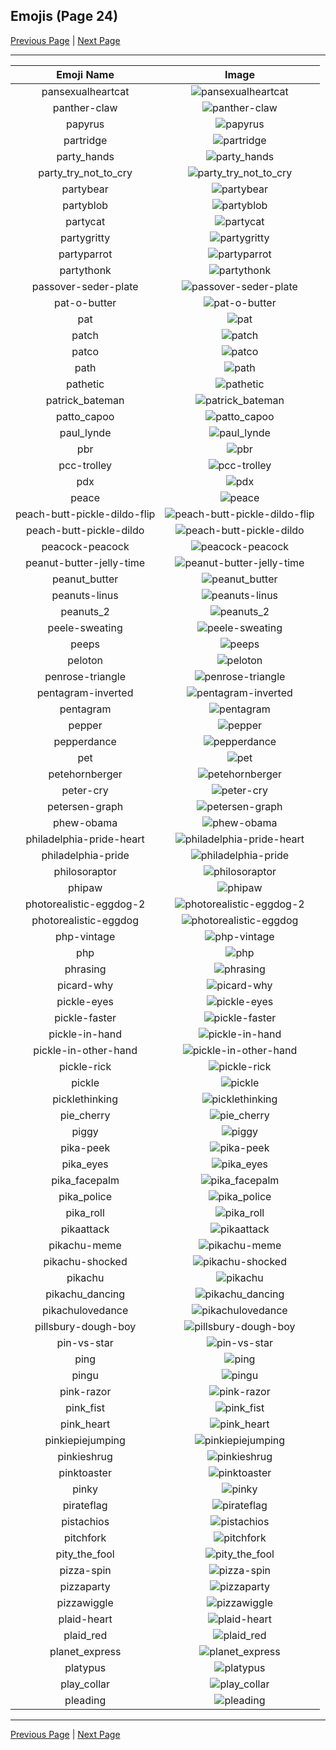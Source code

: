
## Emojis (Page 24)

[Previous Page](/docs/lgbtintech/page-p-0023.md)
  | [Next Page](/docs/lgbtintech/page-p-0025.md)

<hr />

|Emoji Name|Image|
| :-: | :-: |
|pansexualheartcat| ![pansexualheartcat](/emojis/lgbtintech/pansexualheartcat.png)|
|panther-claw| ![panther-claw](/emojis/lgbtintech/panther-claw.jpg)|
|papyrus| ![papyrus](/emojis/lgbtintech/papyrus.png)|
|partridge| ![partridge](/emojis/lgbtintech/partridge.jpg)|
|party_hands| ![party_hands](/emojis/lgbtintech/party_hands.gif)|
|party_try_not_to_cry| ![party_try_not_to_cry](/emojis/lgbtintech/party_try_not_to_cry.gif)|
|partybear| ![partybear](/emojis/lgbtintech/partybear.gif)|
|partyblob| ![partyblob](/emojis/lgbtintech/partyblob.gif)|
|partycat| ![partycat](/emojis/lgbtintech/partycat.gif)|
|partygritty| ![partygritty](/emojis/lgbtintech/partygritty.gif)|
|partyparrot| ![partyparrot](/emojis/lgbtintech/partyparrot.gif)|
|partythonk| ![partythonk](/emojis/lgbtintech/partythonk.gif)|
|passover-seder-plate| ![passover-seder-plate](/emojis/lgbtintech/passover-seder-plate.png)|
|pat-o-butter| ![pat-o-butter](/emojis/lgbtintech/pat-o-butter.png)|
|pat| ![pat](/emojis/lgbtintech/pat.jpg)|
|patch| ![patch](/emojis/lgbtintech/patch.png)|
|patco| ![patco](/emojis/lgbtintech/patco.png)|
|path| ![path](/emojis/lgbtintech/path.png)|
|pathetic| ![pathetic](/emojis/lgbtintech/pathetic.png)|
|patrick_bateman| ![patrick_bateman](/emojis/lgbtintech/patrick_bateman.png)|
|patto_capoo| ![patto_capoo](/emojis/lgbtintech/patto_capoo.gif)|
|paul_lynde| ![paul_lynde](/emojis/lgbtintech/paul_lynde.png)|
|pbr| ![pbr](/emojis/lgbtintech/pbr.jpg)|
|pcc-trolley| ![pcc-trolley](/emojis/lgbtintech/pcc-trolley.jpg)|
|pdx| ![pdx](/emojis/lgbtintech/pdx.jpg)|
|peace| ![peace](/emojis/lgbtintech/peace.png)|
|peach-butt-pickle-dildo-flip| ![peach-butt-pickle-dildo-flip](/emojis/lgbtintech/peach-butt-pickle-dildo-flip.png)|
|peach-butt-pickle-dildo| ![peach-butt-pickle-dildo](/emojis/lgbtintech/peach-butt-pickle-dildo.png)|
|peacock-peacock| ![peacock-peacock](/emojis/lgbtintech/peacock-peacock.jpg)|
|peanut-butter-jelly-time| ![peanut-butter-jelly-time](/emojis/lgbtintech/peanut-butter-jelly-time.gif)|
|peanut_butter| ![peanut_butter](/emojis/lgbtintech/peanut_butter.png)|
|peanuts-linus| ![peanuts-linus](/emojis/lgbtintech/peanuts-linus.png)|
|peanuts_2| ![peanuts_2](/emojis/lgbtintech/peanuts_2.png)|
|peele-sweating| ![peele-sweating](/emojis/lgbtintech/peele-sweating.jpg)|
|peeps| ![peeps](/emojis/lgbtintech/peeps.png)|
|peloton| ![peloton](/emojis/lgbtintech/peloton.png)|
|penrose-triangle| ![penrose-triangle](/emojis/lgbtintech/penrose-triangle.png)|
|pentagram-inverted| ![pentagram-inverted](/emojis/lgbtintech/pentagram-inverted.png)|
|pentagram| ![pentagram](/emojis/lgbtintech/pentagram.png)|
|pepper| ![pepper](/emojis/lgbtintech/pepper.png)|
|pepperdance| ![pepperdance](/emojis/lgbtintech/pepperdance.gif)|
|pet| ![pet](/emojis/lgbtintech/pet.png)|
|petehornberger| ![petehornberger](/emojis/lgbtintech/petehornberger.png)|
|peter-cry| ![peter-cry](/emojis/lgbtintech/peter-cry.gif)|
|petersen-graph| ![petersen-graph](/emojis/lgbtintech/petersen-graph.png)|
|phew-obama| ![phew-obama](/emojis/lgbtintech/phew-obama.gif)|
|philadelphia-pride-heart| ![philadelphia-pride-heart](/emojis/lgbtintech/philadelphia-pride-heart.png)|
|philadelphia-pride| ![philadelphia-pride](/emojis/lgbtintech/philadelphia-pride.png)|
|philosoraptor| ![philosoraptor](/emojis/lgbtintech/philosoraptor.png)|
|phipaw| ![phipaw](/emojis/lgbtintech/phipaw.png)|
|photorealistic-eggdog-2| ![photorealistic-eggdog-2](/emojis/lgbtintech/photorealistic-eggdog-2.png)|
|photorealistic-eggdog| ![photorealistic-eggdog](/emojis/lgbtintech/photorealistic-eggdog.jpg)|
|php-vintage| ![php-vintage](/emojis/lgbtintech/php-vintage.png)|
|php| ![php](/emojis/lgbtintech/php.png)|
|phrasing| ![phrasing](/emojis/lgbtintech/phrasing.png)|
|picard-why| ![picard-why](/emojis/lgbtintech/picard-why.png)|
|pickle-eyes| ![pickle-eyes](/emojis/lgbtintech/pickle-eyes.png)|
|pickle-faster| ![pickle-faster](/emojis/lgbtintech/pickle-faster.png)|
|pickle-in-hand| ![pickle-in-hand](/emojis/lgbtintech/pickle-in-hand.png)|
|pickle-in-other-hand| ![pickle-in-other-hand](/emojis/lgbtintech/pickle-in-other-hand.png)|
|pickle-rick| ![pickle-rick](/emojis/lgbtintech/pickle-rick.png)|
|pickle| ![pickle](/emojis/lgbtintech/pickle.png)|
|picklethinking| ![picklethinking](/emojis/lgbtintech/picklethinking.png)|
|pie_cherry| ![pie_cherry](/emojis/lgbtintech/pie_cherry.png)|
|piggy| ![piggy](/emojis/lgbtintech/piggy.png)|
|pika-peek| ![pika-peek](/emojis/lgbtintech/pika-peek.png)|
|pika_eyes| ![pika_eyes](/emojis/lgbtintech/pika_eyes.gif)|
|pika_facepalm| ![pika_facepalm](/emojis/lgbtintech/pika_facepalm.png)|
|pika_police| ![pika_police](/emojis/lgbtintech/pika_police.png)|
|pika_roll| ![pika_roll](/emojis/lgbtintech/pika_roll.gif)|
|pikaattack| ![pikaattack](/emojis/lgbtintech/pikaattack.png)|
|pikachu-meme| ![pikachu-meme](/emojis/lgbtintech/pikachu-meme.jpg)|
|pikachu-shocked| ![pikachu-shocked](/emojis/lgbtintech/pikachu-shocked.jpg)|
|pikachu| ![pikachu](/emojis/lgbtintech/pikachu.gif)|
|pikachu_dancing| ![pikachu_dancing](/emojis/lgbtintech/pikachu_dancing.gif)|
|pikachulovedance| ![pikachulovedance](/emojis/lgbtintech/pikachulovedance.gif)|
|pillsbury-dough-boy| ![pillsbury-dough-boy](/emojis/lgbtintech/pillsbury-dough-boy.jpg)|
|pin-vs-star| ![pin-vs-star](/emojis/lgbtintech/pin-vs-star.png)|
|ping| ![ping](/emojis/lgbtintech/ping.png)|
|pingu| ![pingu](/emojis/lgbtintech/pingu.gif)|
|pink-razor| ![pink-razor](/emojis/lgbtintech/pink-razor.png)|
|pink_fist| ![pink_fist](/emojis/lgbtintech/pink_fist.png)|
|pink_heart| ![pink_heart](/emojis/lgbtintech/pink_heart.png)|
|pinkiepiejumping| ![pinkiepiejumping](/emojis/lgbtintech/pinkiepiejumping.gif)|
|pinkieshrug| ![pinkieshrug](/emojis/lgbtintech/pinkieshrug.png)|
|pinktoaster| ![pinktoaster](/emojis/lgbtintech/pinktoaster.gif)|
|pinky| ![pinky](/emojis/lgbtintech/pinky.jpg)|
|pirateflag| ![pirateflag](/emojis/lgbtintech/pirateflag.png)|
|pistachios| ![pistachios](/emojis/lgbtintech/pistachios.png)|
|pitchfork| ![pitchfork](/emojis/lgbtintech/pitchfork.png)|
|pity_the_fool| ![pity_the_fool](/emojis/lgbtintech/pity_the_fool.png)|
|pizza-spin| ![pizza-spin](/emojis/lgbtintech/pizza-spin.gif)|
|pizzaparty| ![pizzaparty](/emojis/lgbtintech/pizzaparty.png)|
|pizzawiggle| ![pizzawiggle](/emojis/lgbtintech/pizzawiggle.gif)|
|plaid-heart| ![plaid-heart](/emojis/lgbtintech/plaid-heart.png)|
|plaid_red| ![plaid_red](/emojis/lgbtintech/plaid_red.jpg)|
|planet_express| ![planet_express](/emojis/lgbtintech/planet_express.jpg)|
|platypus| ![platypus](/emojis/lgbtintech/platypus.png)|
|play_collar| ![play_collar](/emojis/lgbtintech/play_collar.png)|
|pleading| ![pleading](/emojis/lgbtintech/pleading.png)|

<hr/>

[Previous Page](/docs/lgbtintech/page-p-0023.md)
  | [Next Page](/docs/lgbtintech/page-p-0025.md)
